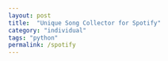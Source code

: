 ```yaml
---
layout: post
title:  "Unique Song Collector for Spotify"
category: "individual"
tags: "python"
permalink: /spotify
---
```

<html>
  <head>
    <!-- PyScript CSS -->
    <link rel="stylesheet" href="https://pyscript.net/releases/2025.2.1/core.css">
    <!-- This script tag bootstraps PyScript -->
    <script type="module" src="https://pyscript.net/releases/2025.2.1/core.js"></script>
  </head>
  <body>
    <script type="py" src="/Portfolio/spotify_parsing/main.py" terminal></script>
  </body>
</html>


